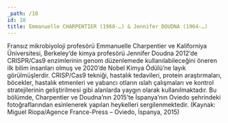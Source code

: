 ```yaml
---
_path: /18
id: 18
title: Emmanuelle CHARPENTIER (1968-…) & Jennifer DOUDNA (1964-…)
---
```


Fransız mikrobiyoloji profesörü Emmanuelle Charpentier ve Kaliforniya Üniversitesi, Berkeley’de kimya profesörü Jennifer Doudna 2012’de CRISPR/Cas9 enzimlerinin genom düzenlemede kullanılabileceğini öneren ilk bilim insanları olmuş ve 2020’de Nobel Kimya Ödülü’ne layık görülmüşlerdir. CRISP/Cas9 tekniği, hastalık tedavileri, protein araştırmaları, böcekler, hastalık etmenleri ve yabancı otların ıslah çalışmaları ve kontrol stratejilerinin geliştirilmesi gibi alanlarda yaygın olarak kullanılmaktadır. Bu bölümde, Charpentier ve Doudna’nın 2015’te İspanya’nın Oviedo şehrindeki fotoğraflarından esinlenerek yapılan heykelleri sergilenmektedir. (Kaynak: Miguel Riopa/Agence France-Press – Oviedo, İspanya, 2015)
